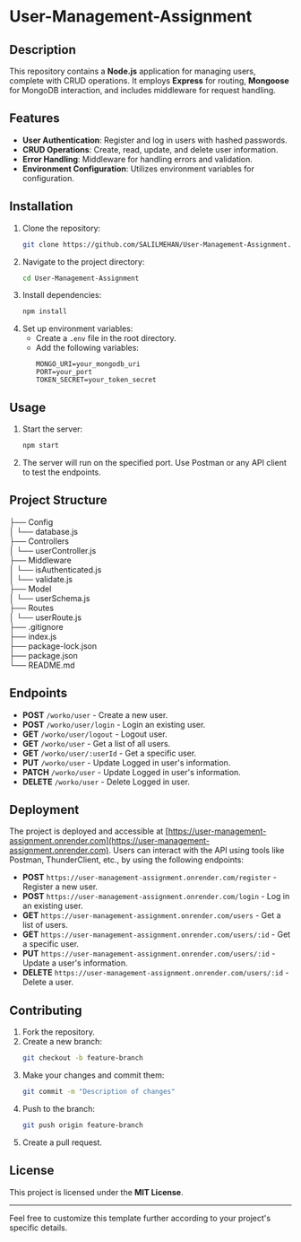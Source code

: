 # **User-Management-Assignment**

## **Description**
This repository contains a **Node.js** application for managing users, complete with CRUD operations. It employs **Express** for routing, **Mongoose** for MongoDB interaction, and includes middleware for request handling.

## **Features**
- **User Authentication**: Register and log in users with hashed passwords.
- **CRUD Operations**: Create, read, update, and delete user information.
- **Error Handling**: Middleware for handling errors and validation.
- **Environment Configuration**: Utilizes environment variables for configuration.

## **Installation**
1. Clone the repository:
    ```sh
    git clone https://github.com/SALILMEHAN/User-Management-Assignment.git
    ```
2. Navigate to the project directory:
    ```sh
    cd User-Management-Assignment
    ```
3. Install dependencies:
    ```sh
    npm install
    ```
4. Set up environment variables:
    - Create a `.env` file in the root directory.
    - Add the following variables:
        ```env
        MONGO_URI=your_mongodb_uri
        PORT=your_port
        TOKEN_SECRET=your_token_secret
        ```

## **Usage**
1. Start the server:
    ```sh
    npm start
    ```
2. The server will run on the specified port. Use Postman or any API client to test the endpoints.

## **Project Structure**

├── Config<br>
│ └── database.js<br>
├── Controllers<br>
│ └── userController.js<br>
├── Middleware<br>
│ └── isAuthenticated.js<br>
│ └── validate.js<br>
├── Model<br>
│ └── userSchema.js<br>
├── Routes<br>
│ └── userRoute.js<br>
├── .gitignore<br>
├── index.js<br>
├── package-lock.json<br>
├── package.json<br>
└── README.md<br>


## **Endpoints**
- **POST** `/worko/user` - Create a new user.
- **POST** `/worko/user/login` - Login an existing user.
- **GET** `/worko/user/logout` - Logout user.
- **GET** `/worko/user` - Get a list of all users.
- **GET** `/worko/user/:userId` - Get a specific user.
- **PUT** `/worko/user` - Update Logged in user's information.
- **PATCH** `/worko/user` - Update Logged in user's information.
- **DELETE** `/worko/user` - Delete Logged in user.

## **Deployment**
The project is deployed and accessible at [https://user-management-assignment.onrender.com](https://user-management-assignment.onrender.com). Users can interact with the API using tools like Postman, ThunderClient, etc., by using the following endpoints:

- **POST** `https://user-management-assignment.onrender.com/register` - Register a new user.
- **POST** `https://user-management-assignment.onrender.com/login` - Log in an existing user.
- **GET** `https://user-management-assignment.onrender.com/users` - Get a list of users.
- **GET** `https://user-management-assignment.onrender.com/users/:id` - Get a specific user.
- **PUT** `https://user-management-assignment.onrender.com/users/:id` - Update a user's information.
- **DELETE** `https://user-management-assignment.onrender.com/users/:id` - Delete a user.

## **Contributing**
1. Fork the repository.
2. Create a new branch:
    ```sh
    git checkout -b feature-branch
    ```
3. Make your changes and commit them:
    ```sh
    git commit -m "Description of changes"
    ```
4. Push to the branch:
    ```sh
    git push origin feature-branch
    ```
5. Create a pull request.

## **License**
This project is licensed under the **MIT License**.

---

Feel free to customize this template further according to your project's specific details.
